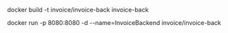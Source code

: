 docker build -t invoice/invoice-back invoice-back

docker run -p 8080:8080 -d --name=InvoiceBackend invoice/invoice-back